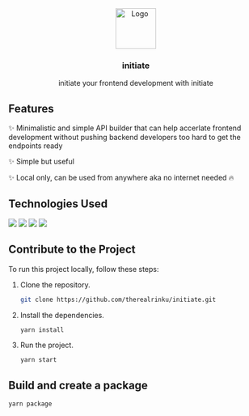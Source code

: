 <div align="center">
    <img src="https://cdn-icons-png.flaticon.com/128/2279/2279212.png" alt="Logo" width="80" height="80">
    <h3>initiate</h3>
    <p>initiate your frontend development with initiate</p>
</div>

## Features

✨ Minimalistic and simple API builder that can help accerlate frontend development without pushing backend developers too hard
to get the endpoints ready

✨ Simple but useful

✨ Local only, can be used from anywhere aka no internet needed 🔥

## Technologies Used
<img src="https://img.shields.io/badge/electron-000000?style=for-the-badge&logo=electron&logoColor=white"/>
<img src="https://img.shields.io/badge/react-000000?style=for-the-badge&logo=react&logoColor=blue"/>
<img src="https://img.shields.io/badge/tailwindcss-000000?style=for-the-badge&logo=tailwindcss&logoColor=blue"/>
<img src="https://img.shields.io/badge/typescript-000000?style=for-the-badge&logo=typescript&logoColor=blue"/>

## Contribute to the Project

To run this project locally, follow these steps:

1. Clone the repository.
   ```bash
   git clone https://github.com/therealrinku/initiate.git

2. Install the dependencies.
   ```bash
   yarn install

3. Run the project.
   ```bash
   yarn start

## Build and create a package
   ```bash
   yarn package
